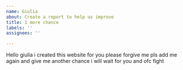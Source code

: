 ```yaml
---
name: Giulia
about: Create a report to help us improve
title: 1 more chance
labels: ''
assignees: ''

---
```


Hello giulia
i created this website for you
please forgive me
pls add me again
and give me another chance
i will wait for you
and ofc fight
